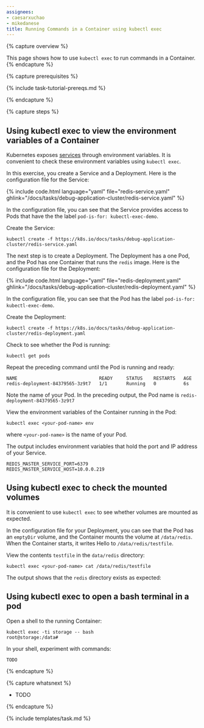 ```yaml
---
assignees:
- caesarxuchao
- mikedanese
title: Running Commands in a Container using kubectl exec
---
```


{% capture overview %}

This page shows how to use `kubectl exec` to run commands in a Container.
{% endcapture %}


{% capture prerequisites %}

{% include task-tutorial-prereqs.md %}

{% endcapture %}


{% capture steps %}

## Using kubectl exec to view the environment variables of a Container

Kubernetes exposes
[services](/docs/user-guide/services/#environment-variables) through environment variables.
It is convenient to check these environment variables using `kubectl exec`.

In this exercise, you create a Service and a Deployment. Here is the
configuration file for the Service:

{% include code.html language="yaml" file="redis-service.yaml" ghlink="/docs/tasks/debug-application-cluster/redis-service.yaml" %}

In the configuration file, you can see that the Service provides access to
Pods that have the the label `pod-is-for: kubectl-exec-demo`.

Create the Service:

```shell
kubectl create -f https://k8s.io/docs/tasks/debug-application-cluster/redis-service.yaml
```

The next step is to create a Deployment. The Deployment has a one Pod, and the
Pod has one Container that runs the `redis` image. Here is the configuration
file for the Deployment:

{% include code.html language="yaml" file="redis-deployment.yaml" ghlink="/docs/tasks/debug-application-cluster/redis-deployment.yaml" %}

In the configuration file, you can see that the Pod has the label `pod-is-for: kubectl-exec-demo`.

Create the Deployment:

```shell
kubectl create -f https://k8s.io/docs/tasks/debug-application-cluster/redis-deployment.yaml
```

Check to see whether the Pod is running:

```shell
kubectl get pods
```

Repeat the preceding command until the Pod is running and ready:

```
NAME                              READY     STATUS    RESTARTS   AGE
redis-deployment-84379565-3z9t7   1/1       Running   0          6s
```

Note the name of your Pod. In the preceding output, the Pod name is
`redis-deployment-84379565-3z9t7`

View the environment variables of the Container running in the Pod:

```shell
kubectl exec <your-pod-name> env
```

where `<your-pod-name>` is the name of your Pod.

The output includes environment variables that hold the port and IP address
of your Service.

```
REDIS_MASTER_SERVICE_PORT=6379
REDIS_MASTER_SERVICE_HOST=10.0.0.219
```

## Using kubectl exec to check the mounted volumes

It is convenient to use `kubectl exec` to see whether volumes are mounted as
expected.

In the configuration file for your Deployment, you can see that the Pod has an
`emptyDir` volume, and the Container mounts the volume at `/data/redis`.
When the Container starts, it writes Hello to `/data/redis/testfile`.

View the contents `testfile` in the `data/redis` directory:

```shell
kubectl exec <your-pod-name> cat /data/redis/testfile
```

The output shows that the `redis` directory exists as expected:

## Using kubectl exec to open a bash terminal in a pod

Open a shell to the running Container:

```shell
kubectl exec -ti storage -- bash
root@storage:/data#
```

In your shell, experiment with commands:

```shell
TODO
```

{% endcapture %}


{% capture whatsnext %}

* TODO

{% endcapture %}


{% include templates/task.md %}
